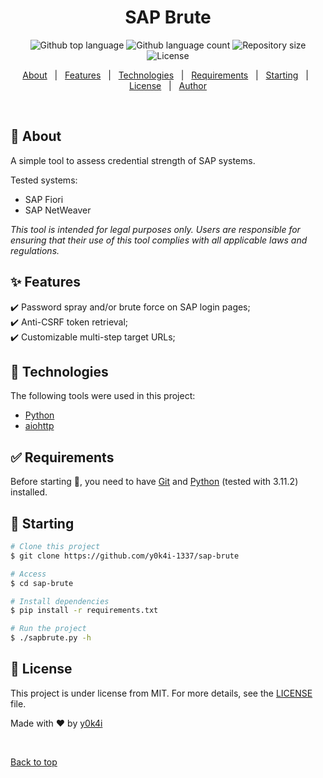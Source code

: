 <h1 align="center">SAP Brute</h1>

<p align="center">
  <img alt="Github top language" src="https://img.shields.io/github/languages/top/y0k4i-1337/sap-brute?color=56BEB8">

  <img alt="Github language count" src="https://img.shields.io/github/languages/count/y0k4i-1337/sap-brute?color=56BEB8">

  <img alt="Repository size" src="https://img.shields.io/github/repo-size/y0k4i-1337/sap-brute?color=56BEB8">

  <img alt="License" src="https://img.shields.io/github/license/y0k4i-1337/sap-brute?color=56BEB8">

  <!-- <img alt="Github issues" src="https://img.shields.io/github/issues/y0k4i-1337/sap-brute?color=56BEB8" /> -->

  <!-- <img alt="Github forks" src="https://img.shields.io/github/forks/y0k4i-1337/sap-brute?color=56BEB8" /> -->

  <!-- <img alt="Github stars" src="https://img.shields.io/github/stars/y0k4i-1337/sap-brute?color=56BEB8" /> -->
</p>

<!-- Status -->


<p align="center">
  <a href="#dart-about">About</a> &#xa0; | &#xa0;
  <a href="#sparkles-features">Features</a> &#xa0; | &#xa0;
  <a href="#rocket-technologies">Technologies</a> &#xa0; | &#xa0;
  <a href="#white_check_mark-requirements">Requirements</a> &#xa0; | &#xa0;
  <a href="#checkered_flag-starting">Starting</a> &#xa0; | &#xa0;
  <a href="#memo-license">License</a> &#xa0; | &#xa0;
  <a href="https://github.com/y0k4i-1337" target="_blank">Author</a>
</p>

<br>

## :dart: About ##

A simple tool to assess credential strength of SAP systems.

Tested systems:
  - SAP Fiori
  - SAP NetWeaver

*This tool is intended for legal purposes only. Users are responsible for ensuring that their use of this tool complies with all applicable laws and regulations.*

## :sparkles: Features ##

:heavy_check_mark: Password spray and/or brute force on SAP login pages;\
:heavy_check_mark: Anti-CSRF token retrieval;\
:heavy_check_mark: Customizable multi-step target URLs;

## :rocket: Technologies ##

The following tools were used in this project:

- [Python](https://www.python.org)
- [aiohttp](https://docs.aiohttp.org/en/stable/index.html)

## :white_check_mark: Requirements ##

Before starting :checkered_flag:, you need to have [Git](https://git-scm.com)
and [Python](https://www.python.org) (tested with 3.11.2) installed.

## :checkered_flag: Starting ##

```bash
# Clone this project
$ git clone https://github.com/y0k4i-1337/sap-brute

# Access
$ cd sap-brute

# Install dependencies
$ pip install -r requirements.txt

# Run the project
$ ./sapbrute.py -h

```

## :memo: License ##

This project is under license from MIT. For more details, see the [LICENSE](LICENSE.md) file.


Made with :heart: by <a href="https://github.com/y0k4i-1337" target="_blank">y0k4i</a>

&#xa0;

<a href="#top">Back to top</a>
